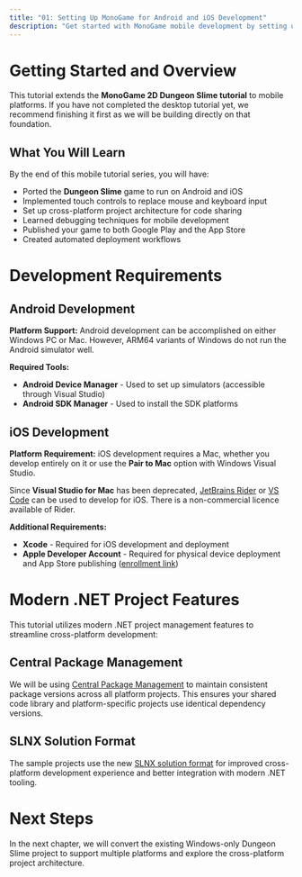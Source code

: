 ```yaml
---
title: "01: Setting Up MonoGame for Android and iOS Development"
description: "Get started with MonoGame mobile development by setting up your development environment, tools, and SDKs for Android and iOS platforms."
---
```


# Getting Started and Overview

This tutorial extends the **MonoGame 2D Dungeon Slime tutorial** to mobile platforms. If you have not completed the desktop tutorial yet, we recommend finishing it first as we will be building directly on that foundation.

## What You Will Learn

By the end of this mobile tutorial series, you will have:
- Ported the **Dungeon Slime** game to run on Android and iOS
- Implemented touch controls to replace mouse and keyboard input
- Set up cross-platform project architecture for code sharing
- Learned debugging techniques for mobile development
- Published your game to both Google Play and the App Store
- Created automated deployment workflows

# Development Requirements

## Android Development

**Platform Support:** Android development can be accomplished on either Windows PC or Mac. However, ARM64 variants of Windows do not run the Android simulator well.

**Required Tools:**
- **Android Device Manager** - Used to set up simulators (accessible through Visual Studio)
- **Android SDK Manager** - Used to install the SDK platforms

## iOS Development

**Platform Requirement:** iOS development requires a Mac, whether you develop entirely on it or use the **Pair to Mac** option with Windows Visual Studio.

Since **Visual Studio for Mac** has been deprecated, [JetBrains Rider](https://www.jetbrains.com/rider/) or [VS Code](https://code.visualstudio.com/) can be used to develop for iOS. There is a non-commercial licence available of Rider.

**Additional Requirements:**
- **Xcode** - Required for iOS development and deployment
- **Apple Developer Account** - Required for physical device deployment and App Store publishing ([enrollment link](https://developer.apple.com/programs/enroll/))

# Modern .NET Project Features

This tutorial utilizes modern .NET project management features to streamline cross-platform development:

## Central Package Management

We will be using [Central Package Management](https://learn.microsoft.com/en-us/nuget/consume-packages/central-package-management) to maintain consistent package versions across all platform projects. This ensures your shared code library and platform-specific projects use identical dependency versions.

## SLNX Solution Format

The sample projects use the new [SLNX solution format](https://devblogs.microsoft.com/dotnet/introducing-slnx-support-dotnet-cli/) for improved cross-platform development experience and better integration with modern .NET tooling.

# Next Steps

In the next chapter, we will convert the existing Windows-only Dungeon Slime project to support multiple platforms and explore the cross-platform project architecture.
